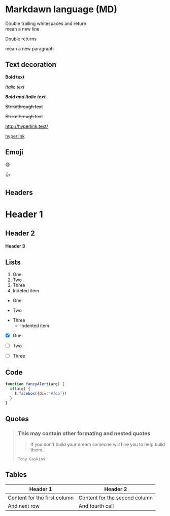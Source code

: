 # Markdawn language (MD)

Double trailing whitespaces and return  
mean a new line

Double returns

mean a new paragraph

## Text decoration

**Bold text**

*Italic text*

***Bold and Italic text***

~~Strikethrough text~~

<del>Strikethrough text</del>

http://hyperlink.text/

[hyperlink](http://hyperlink.com/)


## Emoji

:smile:

:+1:

## Headers
# Header 1
## Header 2
#### Header 3


## Lists

1. One
5. Two
5. Three
  1. Indeted item

* One
+ Two
- Three
  - Indented item

- [x] One
- [ ] Two
- [ ] Three


## Code

```javascript
function fancyAlert(arg) {
  if(arg) {
    $.facebox({div:'#foo'})
  }
}
```


## Quotes

> ### This may contain other formating and nested quotes
>> If you don't build your dream someone will hire you to help build theirs.
>
> `Tony Gaskins`


## Tables

Header 1 | Header 2
---------|---------
Content for the first column | Content for the second column
And next row | And fourth cell

